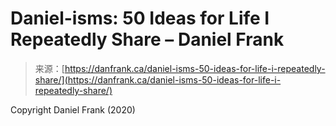 <!--yml
category: 未分类
date: 2024-05-27 15:03:15
-->

# Daniel-isms: 50 Ideas for Life I Repeatedly Share – Daniel Frank

> 来源：[https://danfrank.ca/daniel-isms-50-ideas-for-life-i-repeatedly-share/](https://danfrank.ca/daniel-isms-50-ideas-for-life-i-repeatedly-share/)

Copyright Daniel Frank (2020)